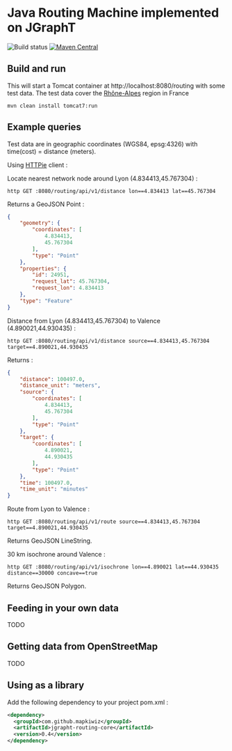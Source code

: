 # Java Routing Machine implemented on JGraphT

![Build status](https://travis-ci.org/mapkiwiz/jgrapht-routing.svg)
[![Maven Central](https://maven-badges.herokuapp.com/maven-central/com.github.mapkiwiz/jgrapht-routing/badge.svg?style=plastic)](https://maven-badges.herokuapp.com/maven-central/com.github.mapkiwiz/jgrapht-routing)

## Build and run

This will start a Tomcat container at http://localhost:8080/routing with some test data.
The test data cover the [Rhône-Alpes](https://fr.wikipedia.org/wiki/Rh%C3%B4ne-Alpes) region in France 

```
mvn clean install tomcat7:run
```

## Example queries

Test data are in geographic coordinates (WGS84, epsg:4326) with time(cost) = distance (meters).

Using [HTTPie](https://github.com/jkbrzt/httpie) client :

Locate nearest network node around Lyon (4.834413,45.767304) :
```
http GET :8080/routing/api/v1/distance lon==4.834413 lat==45.767304
```
Returns a GeoJSON Point :
```json
{
    "geometry": {
        "coordinates": [
            4.834413, 
            45.767304
        ], 
        "type": "Point"
    }, 
    "properties": {
        "id": 24951, 
        "request_lat": 45.767304, 
        "request_lon": 4.834413
    }, 
    "type": "Feature"
}
```

Distance from Lyon (4.834413,45.767304) to Valence (4.890021,44.930435) :
```
http GET :8080/routing/api/v1/distance source==4.834413,45.767304 target==4.890021,44.930435
```
Returns :
```json
{
    "distance": 100497.0, 
    "distance_unit": "meters", 
    "source": {
        "coordinates": [
            4.834413, 
            45.767304
        ], 
        "type": "Point"
    }, 
    "target": {
        "coordinates": [
            4.890021, 
            44.930435
        ], 
        "type": "Point"
    }, 
    "time": 100497.0, 
    "time_unit": "minutes"
}
```

Route from Lyon to Valence :
```
http GET :8080/routing/api/v1/route source==4.834413,45.767304 target==4.890021,44.930435
```
Returns GeoJSON LineString.

30 km isochrone around Valence :
```
http GET :8080/routing/api/v1/isochrone lon==4.890021 lat==44.930435 distance==30000 concave==true
```
Returns GeoJSON Polygon.

## Feeding in your own data

TODO

## Getting data from OpenStreetMap

TODO

## Using as a library

Add the following dependency to your project pom.xml :

```xml
<dependency>
  <groupId>com.github.mapkiwiz</groupId>
  <artifactId>jgrapht-routing-core</artifactId>
  <version>0.4</version>
</dependency>
```
